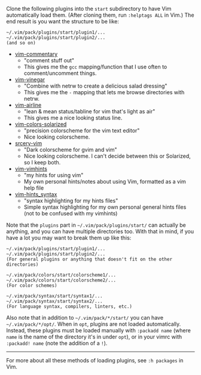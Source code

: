 
Clone the following plugins into the `start` subdirectory to have Vim
automatically load them. (After cloning them, run `:helptags ALL` in Vim.) The
end result is you want the structure to be like:

    ~/.vim/pack/plugins/start/plugin1/...
    ~/.vim/pack/plugins/start/plugin2/...
    (and so on)


- [vim-commentary](https://github.com/tpope/vim-commentary)
  - "comment stuff out"
  - This gives me the `gcc` mapping/function that I use often to comment/uncomment things.
- [vim-vinegar](https://github.com/tpope/vim-vinegar)
  - "Combine with netrw to create a delicious salad dressing"
  - This gives me the `-` mapping that lets me browse directories with netrw.
- [vim-airline](https://github.com/vim-airline/vim-airline)
  - "lean & mean status/tabline for vim that's light as air"
  - This gives me a nice looking status line.
- [vim-colors-solarized](https://github.com/altercation/vim-colors-solarized)
  - "precision colorscheme for the vim text editor"
  - Nice looking colorscheme.
- [srcery-vim](https://github.com/srcery-colors/srcery-vim)
  - "Dark colorscheme for gvim and vim"
  - Nice looking colorscheme. I can't decide between this or Solarized, so I keep both.
- [vim-vimhints](git@github.com:joem/vim-vimhints.git)
  - "my hints for using vim"
  - My own personal hints/notes about using Vim, formatted as a vim help file
- [vim-hints_syntax](git@github.com:joem/vim-hints_syntax.git)
  - "syntax highlighting for my hints files"
  - Simple syntax highlighting for my own personal general hints files (not to
    be confused with my vimhints)


Note that the `plugins` part in `~/.vim/pack/plugins/start/` can actually be
anything, and you can have multiple directories too. With that in mind, if you
have a lot you may want to break
them up like this:

    ~/.vim/pack/plugins/start/plugin1/...
    ~/.vim/pack/plugins/start/plugin2/...
    (For general plugins or anything that doesn't fit on the other directories)

    ~/.vim/pack/colors/start/colorscheme1/...
    ~/.vim/pack/colors/start/colorscheme2/...
    (For color schemes)

    ~/.vim/pack/syntax/start/syntax1/...
    ~/.vim/pack/syntax/start/syntax2/...
    (For language syntax, compilers, linters, etc.)

Also note that in addition to `~/.vim/pack/*/start/` you can have
`~/.vim/pack/*/opt/`. When in `opt`, plugins are not loaded automatically.
Instead, these plugins must be loaded manually with `:packadd name` (where
`name` is the name of the directory it's in under `opt`), or in your vimrc with
`:packadd! name` (note the addition of a `!`).

---

For more about all these methods of loading plugins, see `:h packages` in Vim.


